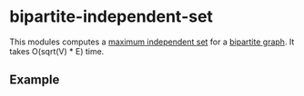bipartite-independent-set
=========================
This modules computes a [maximum independent set](http://en.wikipedia.org/wiki/Maximum_independent_set) for a [bipartite graph](http://en.wikipedia.org/wiki/Bipartite_graph).  It takes O(sqrt(V) * E) time.

## Example

```javascript

```